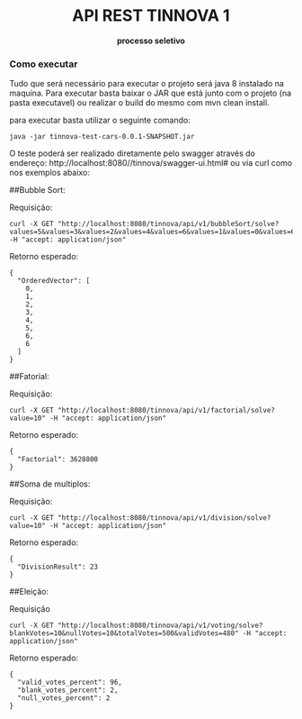 <h1 align="center">API REST TINNOVA 1</h1>
<div align="center">
  <strong>processo seletivo</strong>
</div>

### Como executar

Tudo que será necessário para executar o projeto será java 8 instalado na maquina. Para executar basta baixar o JAR que está junto com o projeto (na pasta executavel) ou realizar o build do mesmo com mvn clean install.

para executar basta utilizar o seguinte comando:

```
java -jar tinnova-test-cars-0.0.1-SNAPSHOT.jar
```

O teste poderá ser realizado diretamente pelo swagger através do endereço: http://localhost:8080//tinnova/swagger-ui.html# ou via curl como nos exemplos abaixo:

##Bubble Sort:

Requisição:
```
curl -X GET "http://localhost:8080/tinnova/api/v1/bubbleSort/solve?values=5&values=3&values=2&values=4&values=6&values=1&values=0&values=6" -H "accept: application/json"
```
Retorno esperado:
```
{
  "OrderedVector": [
    0,
    1,
    2,
    3,
    4,
    5,
    6,
    6
  ]
}
```

##Fatorial:

Requisição:
```
curl -X GET "http://localhost:8080/tinnova/api/v1/factorial/solve?value=10" -H "accept: application/json"
```

Retorno esperado:
```
{
  "Factorial": 3628800
}
```

##Soma de multiplos:

Requisição:
```
curl -X GET "http://localhost:8080/tinnova/api/v1/division/solve?value=10" -H "accept: application/json"
```
Retorno esperado:
```
{
  "DivisionResult": 23
}
```

##Eleição:

Requisição
```
curl -X GET "http://localhost:8080/tinnova/api/v1/voting/solve?blankVotes=10&nullVotes=10&totalVotes=500&validVotes=480" -H "accept: application/json"
```
Retorno esperado:
```
{
  "valid_votes_percent": 96,
  "blank_votes_percent": 2,
  "null_votes_percent": 2
}
```




